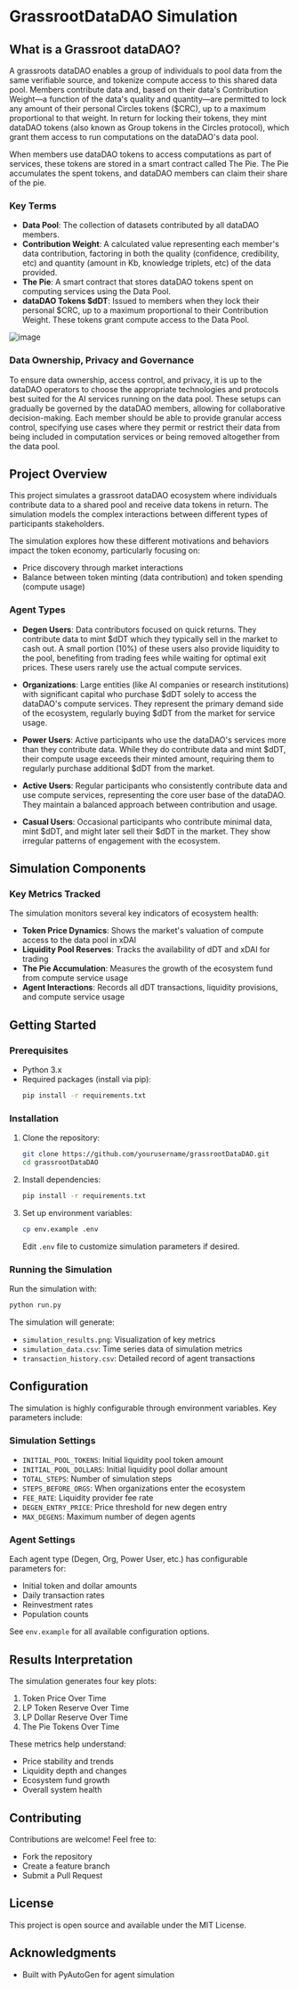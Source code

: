 # GrassrootDataDAO Simulation

## What is a Grassroot dataDAO?

A grassroots dataDAO enables a group of individuals to pool data from the same verifiable source, and tokenize compute access to this shared data pool. Members contribute data and, based on their data's Contribution Weight—a function of the data's quality and quantity—are permitted to lock any amount of their personal Circles tokens ($CRC), up to a maximum proportional to that weight. In return for locking their tokens, they mint dataDAO tokens (also known as Group tokens in the Circles protocol), which grant them access to run computations on the dataDAO's data pool.

When members use dataDAO tokens to access computations as part of services, these tokens are stored in a smart contract called The Pie. The Pie accumulates the spent tokens, and dataDAO members can claim their share of the pie.

### Key Terms
- **Data Pool**: The collection of datasets contributed by all dataDAO members.
- **Contribution Weight**: A calculated value representing each member's data contribution, factoring in both the quality (confidence, credibility, etc) and quantity (amount in Kb, knowledge triplets, etc) of the data provided.
- **The Pie**: A smart contract that stores dataDAO tokens spent on computing services using the Data Pool.
- **dataDAO Tokens $dDT**: Issued to members when they lock their personal $CRC, up to a maximum proportional to their Contribution Weight. These tokens grant compute access to the Data Pool.

![image](https://github.com/user-attachments/assets/516be7ac-80e5-4a70-ae76-06f7bf198763)


### Data Ownership, Privacy and Governance
To ensure data ownership, access control, and privacy, it is up to the dataDAO operators to choose the appropriate technologies and protocols best suited for the AI services running on the data pool. These setups can gradually be governed by the dataDAO members, allowing for collaborative decision-making. Each member should be able to provide granular access control, specifying use cases where they permit or restrict their data from being included in computation services or being removed altogether from the data pool.

## Project Overview

This project simulates a grassroot dataDAO ecosystem where individuals contribute data to a shared pool and receive data tokens in return. The simulation models the complex interactions between different types of participants stakeholders.

The simulation explores how these different motivations and behaviors impact the token economy, particularly focusing on:
- Price discovery through market interactions
- Balance between token minting (data contribution) and token spending (compute usage)

### Agent Types

- **Degen Users**: Data contributors focused on quick returns. They contribute data to mint $dDT which they typically sell in the market to cash out. A small portion (10%) of these users also provide liquidity to the pool, benefiting from trading fees while waiting for optimal exit prices. These users rarely use the actual compute services.

- **Organizations**: Large entities (like AI companies or research institutions) with significant capital who purchase $dDT solely to access the dataDAO's compute services. They represent the primary demand side of the ecosystem, regularly buying $dDT from the market for service usage.

- **Power Users**: Active participants who use the dataDAO's services more than they contribute data. While they do contribute data and mint $dDT, their compute usage exceeds their minted amount, requiring them to regularly purchase additional $dDT from the market.

- **Active Users**: Regular participants who consistently contribute data and use compute services, representing the core user base of the dataDAO. They maintain a balanced approach between contribution and usage.

- **Casual Users**: Occasional participants who contribute minimal data, mint $dDT, and might later sell their $dDT in the market. They show irregular patterns of engagement with the ecosystem.

## Simulation Components

### Key Metrics Tracked

The simulation monitors several key indicators of ecosystem health:

- **Token Price Dynamics**: Shows the market's valuation of compute access to the data pool in xDAI
- **Liquidity Pool Reserves**: Tracks the availability of dDT and xDAI for trading
- **The Pie Accumulation**: Measures the growth of the ecosystem fund from compute service usage
- **Agent Interactions**: Records all dDT transactions, liquidity provisions, and compute service usage

## Getting Started

### Prerequisites

- Python 3.x
- Required packages (install via pip):
  ```bash
  pip install -r requirements.txt
  ```

### Installation

1. Clone the repository:
   ```bash
   git clone https://github.com/yourusername/grassrootDataDAO.git
   cd grassrootDataDAO
   ```

2. Install dependencies:
   ```bash
   pip install -r requirements.txt
   ```

3. Set up environment variables:
   ```bash
   cp env.example .env
   ```
   Edit `.env` file to customize simulation parameters if desired.

### Running the Simulation

Run the simulation with:
```bash
python run.py
```

The simulation will generate:
- `simulation_results.png`: Visualization of key metrics
- `simulation_data.csv`: Time series data of simulation metrics
- `transaction_history.csv`: Detailed record of agent transactions

## Configuration

The simulation is highly configurable through environment variables. Key parameters include:

### Simulation Settings
- `INITIAL_POOL_TOKENS`: Initial liquidity pool token amount
- `INITIAL_POOL_DOLLARS`: Initial liquidity pool dollar amount
- `TOTAL_STEPS`: Number of simulation steps
- `STEPS_BEFORE_ORGS`: When organizations enter the ecosystem
- `FEE_RATE`: Liquidity provider fee rate
- `DEGEN_ENTRY_PRICE`: Price threshold for new degen entry
- `MAX_DEGENS`: Maximum number of degen agents

### Agent Settings
Each agent type (Degen, Org, Power User, etc.) has configurable parameters for:
- Initial token and dollar amounts
- Daily transaction rates
- Reinvestment rates
- Population counts

See `env.example` for all available configuration options.

## Results Interpretation

The simulation generates four key plots:
1. Token Price Over Time
2. LP Token Reserve Over Time
3. LP Dollar Reserve Over Time
4. The Pie Tokens Over Time

These metrics help understand:
- Price stability and trends
- Liquidity depth and changes
- Ecosystem fund growth
- Overall system health

## Contributing

Contributions are welcome! Feel free to:
- Fork the repository
- Create a feature branch
- Submit a Pull Request

## License

This project is open source and available under the MIT License.

## Acknowledgments

- Built with PyAutoGen for agent simulation
